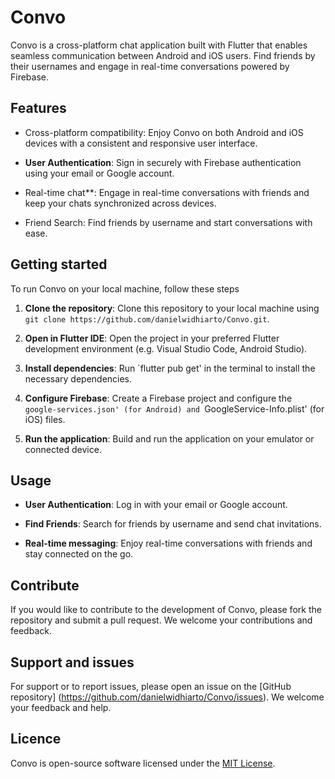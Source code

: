 # Convo

Convo is a cross-platform chat application built with Flutter that enables seamless communication between Android and iOS users. Find friends by their usernames and engage in real-time conversations powered by Firebase.

## Features

- Cross-platform compatibility: Enjoy Convo on both Android and iOS devices with a consistent and responsive user interface.

- **User Authentication**: Sign in securely with Firebase authentication using your email or Google account.

- Real-time chat**: Engage in real-time conversations with friends and keep your chats synchronized across devices.

- Friend Search: Find friends by username and start conversations with ease.

## Getting started

To run Convo on your local machine, follow these steps

1. **Clone the repository**: Clone this repository to your local machine using `git clone https://github.com/danielwidhiarto/Convo.git`.

2. **Open in Flutter IDE**: Open the project in your preferred Flutter development environment (e.g. Visual Studio Code, Android Studio).

3. **Install dependencies**: Run `flutter pub get' in the terminal to install the necessary dependencies.

4. **Configure Firebase**: Create a Firebase project and configure the `google-services.json' (for Android) and `GoogleService-Info.plist' (for iOS) files.

5. **Run the application**: Build and run the application on your emulator or connected device.

## Usage

- **User Authentication**: Log in with your email or Google account.

- **Find Friends**: Search for friends by username and send chat invitations.

- **Real-time messaging**: Enjoy real-time conversations with friends and stay connected on the go.

## Contribute

If you would like to contribute to the development of Convo, please fork the repository and submit a pull request. We welcome your contributions and feedback.

## Support and issues

For support or to report issues, please open an issue on the [GitHub repository] (https://github.com/danielwidhiarto/Convo/issues). We welcome your feedback and help.

## Licence

Convo is open-source software licensed under the [MIT License](LICENSE).
